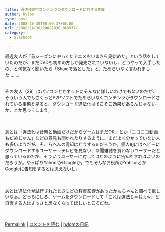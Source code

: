 ```yaml
---
title: 著作権侵害コンテンツのダウンロードに対する意識
author: hylom
type: post
date: 2008-10-30T08:09:37+00:00
url: /2008/10/30/20081030-080937/
category:
  - Slashdot

---
```

最近友人が「前シーズンにやってたアニメをいまさら見始めた」という話をしていたのだが、まだDVDも初めの方しか発売されていないし、どうやって入手したの、と何気なく聞いたら「Shareで落とした」と、ためらいなく言われました……。  
</br>   
その友人（29）はパソコンとかネットにそんなに詳しいわけでもないのだが、そういう人でもさくっとP2Pソフトでためらいなくコンテンツがダウンロードされている事態を見ると、ダウンロード違法化はそこそこ効果があるんじゃないか、とか思ってしまう。</br>  
</br>   
あとは「違法化は音楽と動画だけだからゲームはまだOK」とか「ニコニコ動画もだめじゃん」などの意見も聞かれたりするように、まだよく分かっていない人も多いようだが、そこらへんの周知はどうするのだろうか。個人的にはヘビーにダウンロードするユーザー＝テレビを見ない、新聞雑誌を買わないユーザーだと思っているのだが、そういうユーザーに対してはどのように告知をすればよいのだろうか。やっぱりYahoo!かGoogleか。でもそんなお役所がYahoo!とかGoogleに告知をするとは思えないし。</br>  
</br>   
あとは違法化が試行されたときにどの程度影響があったかもちゃんと調べて欲しいなぁ。どっちにしろ、ゲームをダウンロードして「これは違法じゃねぇw」と自慢する人はさっさと居なくなってほしいところだわ。</br>  
</br> 

   [Permalink][1] |    [コメントを読む][2] |    [hylomの日記][3] 

</br>

 [1]: http://slashdot.jp/~hylom/journal/456873
 [2]: http://slashdot.jp/~hylom/journal/456873#acomments
 [3]: http://slashdot.jp/~hylom/journal/
